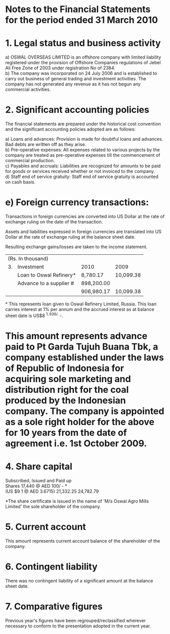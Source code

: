 # Notes to the Financial Statements for the period ended 31 March 2010

# 1. Legal status and business activity

a) OSWAL OVERSEAS LIMITED is an offshore company with limited liability registered under the provision of Offshore Companies regulations of Jebel Ali Free Zone of 2003 under registration No of 2384.   
b) The company was incorporated on 24 July 2006 and is established to carry out business of general trading and investment activities. The company has not generated any revenue as it has not begun any commercial activities.

# 2. Significant accounting policies

The financial statements are prepared under the historical cost convention and the significant accounting policies adopted are as follows:

a) Loans and advances: Provision is made for doubtful loans and advances. Bad debts are written off as they arise.   
b) Pre-operative expenses: All expenses related to various projects by the company are treated as pre-operative expenses till the commencement of commercial production.   
c) Payables and accruals: Liabilities are recognized for amounts to be paid for goods or services received whether or not invoiced to the company.   
d) Staff end of service gratuity: Staff end of service gratuity is accounted on cash basis.

# e) Foreign currency transactions:

Transactions in foreign currencies are converted into US Dollar at the rate of exchange ruling on the date of the transaction.

Assets and liabilities expressed in foreign currencies are translated into US Dollar at the rate of exchange ruling at the balance sheet date.

Resulting exchange gains/losses are taken to the income statement.

<table><tr><td colspan="4">(Rs. In thousand)</td></tr><tr><td>3.</td><td>Investment</td><td>2010</td><td>2009</td></tr><tr><td></td><td>Loan to Oswal Refinery*</td><td>8,780.17</td><td>10,099.38</td></tr><tr><td></td><td>Advance to a supplier #</td><td>898,200.00</td><td></td></tr><tr><td></td><td></td><td>906,980.17</td><td>10,099.38</td></tr></table>

\* This represents loan given to Oswal Refinery Limited, Russia. This loan carries interest at $1 \%$ per annum and the accrued interest as at balance sheet date is $\mathsf { U S } \$ 8$ $^ { 1 , 9 3 6 / . }$ -.

# This amount represents advance paid to Pt Garda Tujuh Buana Tbk, a company established under the laws of Republic of Indonesia for acquiring sole marketing and distribution right for the coal produced by the Indonesian company. The company is appointed as a sole right holder for the above for 10 years from the date of agreement i.e. 1st October 2009.

# 4. Share capital

Subscribed, Issued and Paid up   
Shares 17,440 $@$ AED $\boldsymbol { \mathsf { 1 0 0 } } /$ - \*   
(US $\$ 9$ 1 $@$ AED 3.6715) 21,332.25 24,782.79

\*The share certificate is issued in the name of 'M/s Oswal Agro Mills Limited' the sole shareholder of the company.

# 5. Current account

This amount represents current account balance of the shareholder of the company.

# 6. Contingent liability

There was no contingent liability of a significant amount at the balance sheet date.

# 7. Comparative figures

Previous year's figures have been regrouped/reclassified wherever necessary to conform to the presentation adopted in the current year.